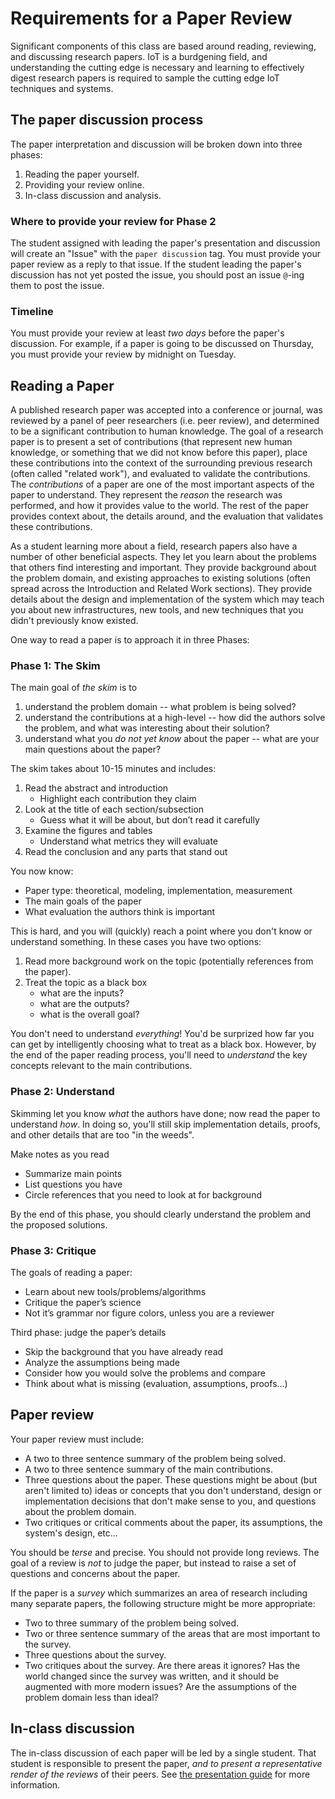 # Requirements for a Paper Review

Significant components of this class are based around reading, reviewing, and discussing research papers.
IoT is a burdgening field, and understanding the cutting edge is necessary and learning to effectively digest research papers is required to sample the cutting edge IoT techniques and systems.

## The paper discussion process

The paper interpretation and discussion will be broken down into three phases:

1. Reading the paper yourself.
1. Providing your review online.
1. In-class discussion and analysis.

### Where to provide your review for Phase 2

The student assigned with leading the paper's presentation and discussion will create an "Issue" with the `paper discussion` tag.
You must provide your paper review as a reply to that issue.
If the student leading the paper's discussion has not yet posted the issue, you should post an issue `@`-ing them to post the issue.

### Timeline

You must provide your review at least *two days* before the paper's discussion. 
For example, if a paper is going to be discussed on Thursday, you must provide your review by midnight on Tuesday.

## Reading a Paper

A published research paper was accepted into a conference or journal, was reviewed by a panel of peer researchers (i.e. peer review), and determined to be a significant contribution to human knowledge.
The goal of a research paper is to present a set of contributions (that represent new human knowledge, or something that we did not know before this paper), place these contributions into the context of the surrounding previous research (often called "related work"), and evaluated to validate the contributions.
The *contributions* of a paper are one of the most important aspects of the paper to understand.
They represent the *reason* the research was performed, and how it provides value to the world.
The rest of the paper provides context about, the details around, and the evaluation that validates these contributions.

As a student learning more about a field, research papers also have a number of other beneficial aspects.
They let you learn about the problems that others find interesting and important.
They provide background about the problem domain, and existing approaches to existing solutions (often spread across the Introduction and Related Work sections).
They provide details about the design and implementation of the system which may teach you about new infrastructures, new tools, and new techniques that you didn't previously know existed.

One way to read a paper is to approach it in three Phases:

### Phase 1: The Skim

The main goal of *the skim* is to

1. understand the problem domain -- what problem is being solved?
1. understand the contributions at a high-level -- how did the authors solve the problem, and what was interesting about their solution?
1. understand what you *do not yet know* about the paper -- what are your main questions about the paper?

The skim takes about 10-15 minutes and includes:

1. Read the abstract and introduction 
    - Highlight each contribution they claim 
2. Look at the title of each section/subsection 
    - Guess what it will be about, but don’t read it carefully 
3. Examine the figures and tables 
    - Understand what metrics they will evaluate 
4. Read the conclusion and any parts that stand out 

You now know: 

- Paper type: theoretical, modeling, implementation, measurement 
- The main goals of the paper 
- What evaluation the authors think is important

This is hard, and you will (quickly) reach a point where you don't know or understand something.
In these cases you have two options:

1. Read more background work on the topic (potentially references from the paper).
1. Treat the topic as a black box
    - what are the inputs?
    - what are the outputs?
    - what is the overall goal?

You don't need to understand *everything*!
You'd be surprized how far you can get by intelligently choosing what to treat as a black box.
However, by the end of the paper reading process, you'll need to  *understand* the key concepts relevant to the main contributions.

### Phase 2: Understand

Skimming let you know *what* the authors have done; now read the paper to understand *how*.
In doing so, you'll still skip implementation details, proofs, and other details that are too "in the weeds".

Make notes as you read 

- Summarize main points 
- List questions you have 
- Circle references that you need to look at for background 

By the end of this phase, you should clearly understand the problem and the proposed solutions.

### Phase 3: Critique

The goals of reading a paper: 

- Learn about new tools/problems/algorithms 
- Critique the paper’s science 
- Not it’s grammar nor figure colors, unless you are a reviewer 

Third phase: judge the paper’s details 

- Skip the background that you have already read 
- Analyze the assumptions being made 
- Consider how you would solve the problems and compare 
- Think about what is missing (evaluation, assumptions, proofs...) 

## Paper review

Your paper review must include:

- A two to three sentence summary of the problem being solved.
- A two to three sentence summary of the main contributions.
- Three questions about the paper. These questions might be about (but aren't limited to) ideas or concepts that you don't understand, design or implementation decisions that don't make sense to you, and questions about the problem domain.
- Two critiques or critical comments about the paper, its assumptions, the system's design, etc...

You should be *terse* and precise.
You should not provide long reviews.
The goal of a review is *not* to judge the paper, but instead to raise a set of questions and concerns about the paper.

If the paper is a *survey* which summarizes an area of research including many separate papers, the following structure might be more appropriate:

- Two to three summary of the problem being solved.
- Two or three sentence summary of the areas that are most important to the survey.
- Three questions about the survey.
- Two critiques about the survey.
    Are there areas it ignores?
    Has the world changed since the survey was written, and it should be augmented with more modern issues?
    Are the assumptions of the problem domain less than ideal?

## In-class discussion

The in-class discussion of each paper will be led by a single student.
That student is responsible to present the paper, *and to present a representative render of the reviews* of their peers.
See [the presentation guide](https://github.com/gwu-iot/collaboration/blob/master/discussion_leader.md) for more information.
